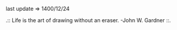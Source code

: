last update&nbsp;=>&nbsp;1400/12/24


.:: Life is the art of drawing without an eraser. -John W. Gardner  ::.